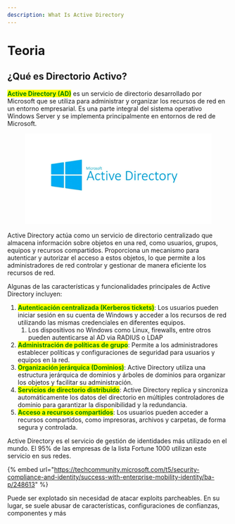 ```yaml
---
description: What Is Active Directory
---
```


# Teoria

## ¿Qué es Directorio Activo?

<mark style="color:green;">**Active Directory (AD)**</mark> es un servicio de directorio desarrollado por Microsoft que se utiliza para administrar y organizar los recursos de red en un entorno empresarial. Es una parte integral del sistema operativo Windows Server y se implementa principalmente en entornos de red de Microsoft.

<figure><img src="../../.gitbook/assets/image (41) (1) (1).png" alt=""><figcaption></figcaption></figure>

Active Directory actúa como un servicio de directorio centralizado que almacena información sobre objetos en una red, como usuarios, grupos, equipos y recursos compartidos. Proporciona un mecanismo para autenticar y autorizar el acceso a estos objetos, lo que permite a los administradores de red controlar y gestionar de manera eficiente los recursos de red.

Algunas de las características y funcionalidades principales de Active Directory incluyen:

1. <mark style="color:green;">**Autenticación centralizada (Kerberos tickets)**</mark>: Los usuarios pueden iniciar sesión en su cuenta de Windows y acceder a los recursos de red utilizando las mismas credenciales en diferentes equipos.
   1. Los dispositivos no Windows como Linux, firewalls, entre otros pueden autenticarse al AD via RADIUS o LDAP
2. <mark style="color:green;">**Administración de políticas de grupo**</mark>: Permite a los administradores establecer políticas y configuraciones de seguridad para usuarios y equipos en la red.
3. <mark style="color:green;">**Organización jerárquica (Dominios)**</mark>: Active Directory utiliza una estructura jerárquica de dominios y árboles de dominios para organizar los objetos y facilitar su administración.
4. <mark style="color:green;">**Servicios de directorio distribuido**</mark>: Active Directory replica y sincroniza automáticamente los datos del directorio en múltiples controladores de dominio para garantizar la disponibilidad y la redundancia.
5. <mark style="color:green;">**Acceso a recursos compartidos**</mark>: Los usuarios pueden acceder a recursos compartidos, como impresoras, archivos y carpetas, de forma segura y controlada.

Active Directory es el servicio de gestión de identidades más utilizado en el mundo. El 95% de las empresas de la lista Fortune 1000 utilizan este servicio en sus redes.

{% embed url="https://techcommunity.microsoft.com/t5/security-compliance-and-identity/success-with-enterprise-mobility-identity/ba-p/248613" %}

Puede ser explotado sin necesidad de atacar exploits parcheables. En su lugar, se suele abusar de características, configuraciones de confianzas, componentes y más
